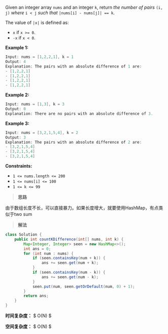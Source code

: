 Given an integer array `nums` and an integer `k`, return *the number of pairs* `(i, j)` *where* `i < j` *such that* `|nums[i] - nums[j]| == k`.

The value of `|x|` is defined as:

- `x` if `x >= 0`.
- `-x` if `x < 0`.

 

**Example 1:**

```java
Input: nums = [1,2,2,1], k = 1
Output: 4
Explanation: The pairs with an absolute difference of 1 are:
- [1,2,2,1]
- [1,2,2,1]
- [1,2,2,1]
- [1,2,2,1]
```

**Example 2:**

```java
Input: nums = [1,3], k = 3
Output: 0
Explanation: There are no pairs with an absolute difference of 3.
```

**Example 3:**

```java
Input: nums = [3,2,1,5,4], k = 2
Output: 3
Explanation: The pairs with an absolute difference of 2 are:
- [3,2,1,5,4]
- [3,2,1,5,4]
- [3,2,1,5,4]
```

 

**Constraints:**

- `1 <= nums.length <= 200`
- `1 <= nums[i] <= 100`
- `1 <= k <= 99`



> **思路**

由于数组长度不长，可以直接暴力。如果长度增大，就要使用HashMap，有点类似于two sum



> **解法**

```java
class Solution {
    public int countKDifference(int[] nums, int k) {
        Map<Integer, Integer> seen = new HashMap<>();
        int ans = 0;
        for (int num : nums) {
            if (seen.containsKey(num + k)) {
                ans += seen.get(num + k);
            }
            if (seen.containsKey(num - k)) {
                ans += seen.get(num - k);
            }
            seen.put(num, seen.getOrDefault(num, 0) + 1);
        }
        return ans;
    }
}
```

**时间复杂度：** $ O(N) $

**空间复杂度：** $ O(N) $